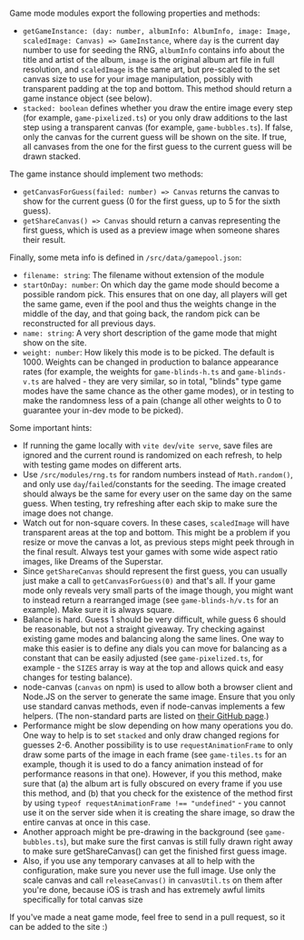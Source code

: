 Game mode modules export the following properties and methods:

* `getGameInstance: (day: number, albumInfo: AlbumInfo, image: Image, scaledImage: Canvas) => GameInstance`, where `day`
  is the current day number to use for seeding the RNG, `albumInfo` contains info about the title and artist of the
  album, `image` is the original album art file in full resolution, and `scaledImage` is the same art, but pre-scaled to
  the set canvas size to use for your image manipulation, possibly with transparent padding at the top and bottom. This
  method should return a game instance object (see below).
* `stacked: boolean` defines whether you draw the entire image every step (for example, `game-pixelized.ts`) or you only
  draw additions to the last step using a transparent canvas (for example, `game-bubbles.ts`). If false, only the canvas
  for the current guess will be shown on the site. If true, all canvases from the one for the first guess to the current
  guess will be drawn stacked.

The game instance should implement two methods:

* `getCanvasForGuess(failed: number) => Canvas` returns the canvas to show for the current guess (0 for the first guess,
  up to 5 for the sixth guess).
* `getShareCanvas() => Canvas` should return a canvas representing the first guess, which is used as a preview image
  when someone shares their result.

Finally, some meta info is defined in `/src/data/gamepool.json`:

* `filename: string`: The filename without extension of the module
* `startOnDay: number`: On which day the game mode should become a possible random pick. This ensures that on one day,
  all players will get the same game, even if the pool and thus the weights change in the middle of the day, and that
  going back, the random pick can be reconstructed for all previous days.
* `name: string`: A very short description of the game mode that might show on the site.
* `weight: number`: How likely this mode is to be picked. The default is 1000. Weights can be changed in production to
  balance appearance rates (for example, the weights for `game-blinds-h.ts` and `game-blinds-v.ts` are halved - they
  are very similar, so in total, "blinds" type game modes have the same chance as the other game modes), or in testing
  to make the randomness less of a pain (change all other weights to 0 to guarantee your in-dev mode to be picked).

Some important hints:

* If running the game locally with `vite dev`/`vite serve`, save files are ignored and the current round is randomized
  on each refresh, to help with testing game modes on different arts.
* Use `/src/modules/rng.ts` for random numbers instead of `Math.random()`, and only use `day`/`failed`/constants for the
  seeding. The image created should always be the same for every user on the same day on the same guess. When testing,
  try refreshing after each skip to make sure the image does not change.
* Watch out for non-square covers. In these cases, `scaledImage` will have transparent areas at the top and bottom. This
  might be a problem if you resize or move the canvas a lot, as previous steps might peek through in the final result.
  Always test your games with some wide aspect ratio images, like Dreams of the Superstar.
* Since `getShareCanvas` should represent the first guess, you can usually just make a call to `getCanvasForGuess(0)`
  and that's all. If your game mode only reveals very small parts of the image though, you might want to instead return
  a rearranged image (see `game-blinds-h/v.ts` for an example). Make sure it is always square.
* Balance is hard. Guess 1 should be very difficult, while guess 6 should be reasonable, but not a straight giveaway.
  Try checking against existing game modes and balancing along the same lines. One way to make this easier is to define
  any dials you can move for balancing as a constant that can be easily adjusted (see `game-pixelized.ts`, for example -
  the `SIZES` array is way at the top and allows quick and easy changes for testing balance).
* node-canvas (`canvas` on npm) is used to allow both a browser client and Node.JS on the server to generate the same
  image. Ensure that you only use standard canvas methods, even if node-canvas implements a few helpers. (The
  non-standard parts are listed on [their GitHub page](https://github.com/Automattic/node-canvas#non-standard-apis).)
* Performance might be slow depending on how many operations you do. One way to help is to set `stacked` and only draw
  changed regions for guesses 2-6. Another possibility is to use `requestAnimationFrame` to only draw some parts of the
  image in each frame (see `game-tiles.ts` for an example, though it is used to do a fancy animation instead of for
  performance reasons in that one). However, if you this method, make sure that (a) the album art is fully obscured on
  every frame if you use this method, and (b) that you check for the existence of the method first by using
  `typeof requestAnimationFrame !== "undefined"` - you cannot use it on the server side when it is creating the share
  image, so draw the entire canvas at once in this case.
* Another approach might be pre-drawing in the background (see `game-bubbles.ts`), but make sure the first canvas is
  still fully drawn right away to make sure getShareCanvas() can get the finished first guess image.
* Also, if you use any temporary canvases at all to help with the configuration, make sure you never use the full image.
  Use only the scale canvas and call `releaseCanvas()` in `canvasUtil.ts` on them after you're done, because iOS is
  trash and has extremely awful limits specifically for total canvas size

If you've made a neat game mode, feel free to send in a pull request, so it can be added to the site :)